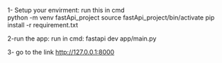 1- Setup your envirment: run this in cmd  
    python -m venv fastApi_project
    source fastApi_project/bin/activate
    pip install -r requirement.txt 

2-run the app: run in cmd:
      fastapi dev app/main.py


3- go to the link
      http://127.0.0.1:8000
